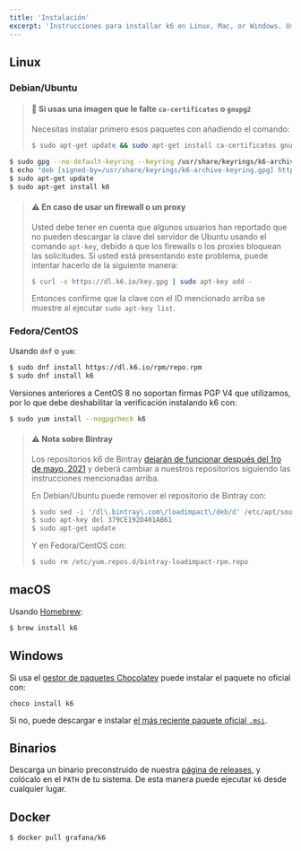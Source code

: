 ```yaml
---
title: 'Instalación'
excerpt: 'Instrucciones para installar k6 en Linux, Mac, or Windows. Usa Docker o los binarios de k6.'
---
```


## Linux

### Debian/Ubuntu

> #### 🧠 Si usas una imagen que le falte  `ca-certificates` o `gnupg2`
> 
> Necesitas instalar primero esos paquetes con añadiendo el comando:
> 
> ```bash
> $ sudo apt-get update && sudo apt-get install ca-certificates gnupg2 -y
> ```

```bash
$ sudo gpg --no-default-keyring --keyring /usr/share/keyrings/k6-archive-keyring.gpg --keyserver hkp://keyserver.ubuntu.com:80 --recv-keys C5AD17C747E3415A3642D57D77C6C491D6AC1D69
$ echo "deb [signed-by=/usr/share/keyrings/k6-archive-keyring.gpg] https://dl.k6.io/deb stable main" | sudo tee /etc/apt/sources.list.d/k6.list
$ sudo apt-get update
$ sudo apt-get install k6
```

> #### ⚠️ En caso de usar un firewall o un proxy
> Usted debe tener en cuenta que algunos usuarios han reportado que no pueden descargar la clave del servidor de Ubuntu usando el comando `apt-key`, debido a que los firewalls o los proxies bloquean las solicitudes. Si usted está presentando este problema, puede intentar hacerlo de la siguiente manera:
>
> ```bash
> $ curl -s https://dl.k6.io/key.gpg | sudo apt-key add -
> ```
> Entonces confirme que la clave con el ID mencionado arriba se muestre al ejecutar `sudo apt-key list`.

### Fedora/CentOS

Usando `dnf` o `yum`:

```bash
$ sudo dnf install https://dl.k6.io/rpm/repo.rpm
$ sudo dnf install k6
```

Versiones anteriores a CentOS 8 no soportan firmas PGP V4 que utilizamos, por lo que debe deshabilitar la verificación instalando k6 con:
```bash
$ sudo yum install --nogpgcheck k6
```

> #### ⚠️ Nota sobre Bintray
>
> Los repositorios k6 de Bintray [dejarán de funcionar después del 1ro de mayo, 2021](https://jfrog.com/blog/into-the-sunset-bintray-jcenter-gocenter-and-chartcenter/)
> y deberá cambiar a nuestros repositorios siguiendo las instrucciones mencionadas arriba.
>
> En Debian/Ubuntu puede remover el repositorio de Bintray con:
> ```bash
> $ sudo sed -i '/dl\.bintray\.com\/loadimpact\/deb/d' /etc/apt/sources.list
> $ sudo apt-key del 379CE192D401AB61
> $ sudo apt-get update
> ```
>
> Y en Fedora/CentOS con:
> ```bash
> $ sudo rm /etc/yum.repos.d/bintray-loadimpact-rpm.repo
> ```


## macOS

Usando [Homebrew](https://brew.sh/):

```bash
$ brew install k6
```


## Windows

Si usa el [gestor de paquetes Chocolatey](https://chocolatey.org/) puede instalar el paquete no oficial con:

```
choco install k6
```

Si no, puede descargar e instalar [el más reciente paquete oficial `.msi`](https://dl.k6.io/msi/k6-latest-amd64.msi).


## Binarios

Descarga un binario preconstruido de nuestra [página de releases](https://github.com/grafana/k6/releases), y colócalo en el `PATH` de tu sistema. De esta manera puede ejecutar `k6` desde cualquier lugar.


## Docker

```bash
$ docker pull grafana/k6
```
